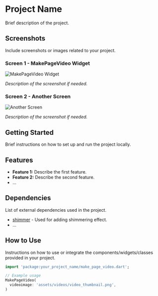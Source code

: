 # Project Name

Brief description of the project.

## Screenshots

Include screenshots or images related to your project.

### Screen 1 - MakePageVideo Widget

![MakePageVideo Widget](screenshots/make_page_video.png)

_Description of the screenshot if needed._

### Screen 2 - Another Screen

![Another Screen](screenshots/another_screen.png)

_Description of the screenshot if needed._

## Getting Started

Brief instructions on how to set up and run the project locally.

## Features

- **Feature 1:** Describe the first feature.
- **Feature 2:** Describe the second feature.
- ...

## Dependencies

List of external dependencies used in the project.

- [shimmer](https://pub.dev/packages/shimmer) - Used for adding shimmering effect.
- ...

## How to Use

Instructions on how to use or integrate the components/widgets/classes provided in your project.

```dart
import 'package:your_project_name/make_page_video.dart';

// Example usage
MakePageVideo(
  videoimage: 'assets/videos/video_thumbnail.png',
)
